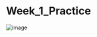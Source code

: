 # Week_1_Practice
![image](https://github.com/SAL-24-S-URP/Week_1_Practice/assets/81350669/2737a65a-5301-4b09-a4fa-2a9a48596fad)

